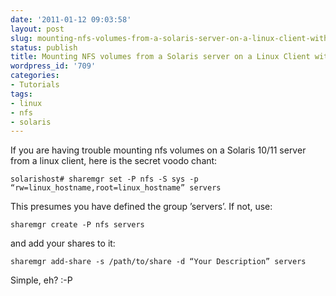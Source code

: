```yaml
---
date: '2011-01-12 09:03:58'
layout: post
slug: mounting-nfs-volumes-from-a-solaris-server-on-a-linux-client-with-root-access
status: publish
title: Mounting NFS volumes from a Solaris server on a Linux Client with root access
wordpress_id: '709'
categories:
- Tutorials
tags:
- linux
- nfs
- solaris
---
```


If you are having trouble mounting nfs volumes on a Solaris 10/11 server from a linux client, here is the secret voodo chant:


    
    solarishost# sharemgr set -P nfs -S sys -p “rw=linux_hostname,root=linux_hostname” servers



This presumes you have defined the group ’servers’. If not, use:


    
    sharemgr create -P nfs servers



and add your shares to it:


    
    sharemgr add-share -s /path/to/share -d “Your Description” servers



Simple, eh? :-P
